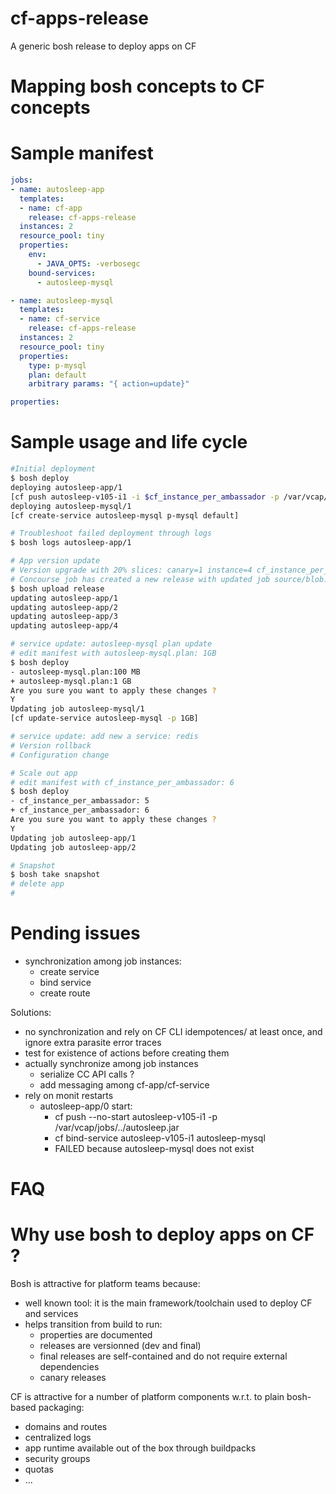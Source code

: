 # cf-apps-release
A generic bosh release to deploy apps on CF 

# Mapping bosh concepts to CF concepts

# Sample manifest

```yml
jobs: 
- name: autosleep-app
  templates: 
  - name: cf-app
    release: cf-apps-release
  instances: 2
  resource_pool: tiny
  properties:
    env:
      - JAVA_OPTS: -verbosegc
    bound-services:
      - autosleep-mysql

- name: autosleep-mysql
  templates: 
  - name: cf-service
    release: cf-apps-release
  instances: 2
  resource_pool: tiny
  properties:
    type: p-mysql    
    plan: default    
    arbitrary params: "{ action=update}"    

properties:
```

# Sample usage and life cycle

```sh
#Initial deployment
$ bosh deploy
deploying autosleep-app/1 
[cf push autosleep-v105-i1 -i $cf_instance_per_ambassador -p /var/vcap/jobs/../autosleep.jar]  
deploying autosleep-mysql/1 
[cf create-service autosleep-mysql p-mysql default]  

# Troubleshoot failed deployment through logs
$ bosh logs autosleep-app/1 

# App version update
# Version upgrade with 20% slices: canary=1 instance=4 cf_instance_per_ambassador=1
# Concourse job has created a new release with updated job source/blob: autosleep.jar
$ bosh upload release
updating autosleep-app/1
updating autosleep-app/2
updating autosleep-app/3
updating autosleep-app/4

# service update: autosleep-mysql plan update
# edit manifest with autosleep-mysql.plan: 1GB
$ bosh deploy
- autosleep-mysql.plan:100 MB
+ autosleep-mysql.plan:1 GB
Are you sure you want to apply these changes ?
Y
Updating job autosleep-mysql/1
[cf update-service autosleep-mysql -p 1GB] 

# service update: add new a service: redis 
# Version rollback
# Configuration change

# Scale out app
# edit manifest with cf_instance_per_ambassador: 6
$ bosh deploy
- cf_instance_per_ambassador: 5
+ cf_instance_per_ambassador: 6
Are you sure you want to apply these changes ?
Y
Updating job autosleep-app/1
Updating job autosleep-app/2

# Snapshot
$ bosh take snapshot
# delete app
# 

```

# Pending issues

* synchronization among job instances:
   * create service
   * bind service
   * create route

Solutions:
* no synchronization and rely on CF CLI idempotences/ at least once, and ignore extra parasite error traces
* test for existence of actions before creating them
* actually synchronize among job instances
   * serialize CC API calls ?
   * add messaging among cf-app/cf-service 
* rely on monit restarts 
   * autosleep-app/0 start:
      * cf push --no-start autosleep-v105-i1 -p /var/vcap/jobs/../autosleep.jar
      * cf bind-service autosleep-v105-i1 autosleep-mysql
      * FAILED because autosleep-mysql does not exist 

# FAQ

# Why use bosh to deploy apps on CF ?

Bosh is attractive for platform teams because:
* well known tool: it is the main framework/toolchain used to deploy CF and services
* helps transition from build to run:
  * properties are documented
  * releases are versionned (dev and final)
  * final releases are self-contained and do not require external dependencies
  * canary releases

CF is attractive for a number of platform components w.r.t. to plain bosh-based packaging:
- domains and routes
- centralized logs
- app runtime available out of the box through buildpacks
- security groups
- quotas
- ...

 
